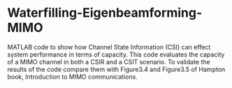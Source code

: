 # Waterfilling-Eigenbeamforming-MIMO
MATLAB code to show how Channel State Information (CSI) can effect system performance in terms of capacity.
This code evaluates the capacity of a MIMO channel in both a CSIR and a CSIT scenario. To validate the results of the code compare them with Figure3.4 and Figure3.5 of Hampton book, Introduction to MIMO communications.
